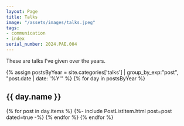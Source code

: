 ```yaml
---
layout: Page
title: Talks
image: "/assets/images/talks.jpeg"
tags:
- communication
- index
serial_number: 2024.PAE.004
---
```

These are talks I've given over the years.

{% assign postsByYear = 
site.categories['talks'] | group_by_exp:"post", "post.date | date: '%Y'" %}
{% for day in postsByYear %}
  <h2 id="{{ day.name }}">{{ day.name }}</h2>
  {% for post in day.items %}
  {%- include PostListItem.html post=post dated=true -%}
  {% endfor %}
{% endfor %}
